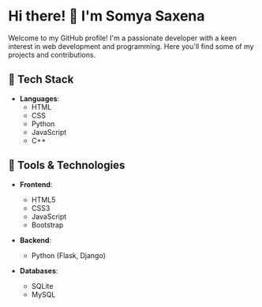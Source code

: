 # Hi there! 👋 I'm Somya Saxena

Welcome to my GitHub profile! I'm a passionate developer with a keen interest in web development and programming. Here you'll find some of my projects and contributions.

## 🌱 Tech Stack

- **Languages**: 
  - HTML
  - CSS
  - Python
  - JavaScript
  - C++

## 🔧 Tools & Technologies

- **Frontend**: 
  - HTML5
  - CSS3
  - JavaScript
  - Bootstrap
  
- **Backend**: 
  - Python (Flask, Django)
  
- **Databases**: 
  - SQLite
  - MySQL

